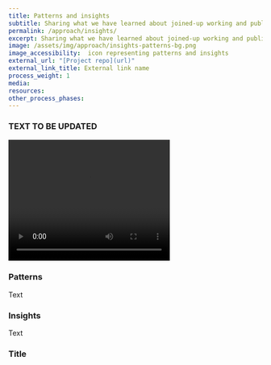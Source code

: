 ```yaml
---
title: Patterns and insights
subtitle: Sharing what we have learned about joined-up working and public sector innovation
permalink: /approach/insights/
excerpt: Sharing what we have learned about joined-up working and public sector innovation
image: /assets/img/approach/insights-patterns-bg.png
image_accessibility:  icon representing patterns and insights
external_url: "[Project repo](url)"
external_link_title: External link name
process_weight: 1
media:
resources:
other_process_phases:
---
```


### TEXT TO BE UPDATED

<video width="320" height="240" controls class="embeded-video">
  <source src="{{ site.baseurl }}/assets/vids/Grant 2 - Insights (Reflections from the Lab).mp4" type="video/mp4">
</video>

### Patterns

Text

### Insights

Text

### Title
